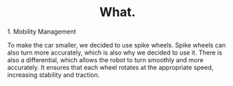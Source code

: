<div align="center">
  <h1>What.</h1>
</div>
1. Mobility Management 

To make the car smaller, we decided to use spike wheels. Spike wheels can also turn more accurately, which is also why we decided to use it. There is also a differential, which allows the robot to turn smoothly and more accurately. It ensures that each wheel rotates at the appropriate speed, increasing stability and traction. 
